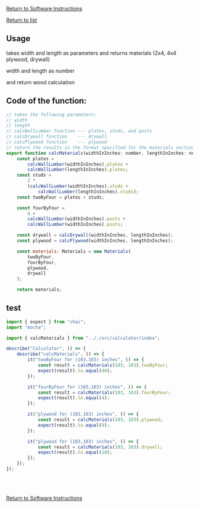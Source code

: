 [Return to Software Instructions](../software-instructions.md) 

[Return to list](../../src/calculator/readme.md) 

## Usage
takes width and length as parameters
and returns materials (2x4, 4x4 plywood, drywall) 

width and length as number

and return wood calculation

## Code of the function: 

```javascript
// takes the following parameters:
// width
// length
// calcWallLumber function --- plates, studs, and posts
// calcDrywall function    --- drywall
// calcPlywood function    --- plywood
// return the results in the format specified for the materials section of the interface
export function calcMaterials(widthInInches: number, lengthInInches: number) {
    const plates =
        calcWallLumber(widthInInches).plates +
        calcWallLumber(lengthInInches).plates;
    const studs =
        2 *
        (calcWallLumber(widthInInches).studs +
            calcWallLumber(lengthInInches).studs);
    const twoByFour = plates + studs;

    const fourByFour =
        4 +
        calcWallLumber(widthInInches).posts +
        calcWallLumber(widthInInches).posts;

    const drywall = calcDrywall(widthInInches, lengthInInches);
    const plywood = calcPlywood(widthInInches, lengthInInches);

    const materials: Materials = new Materials(
        twoByFour,
        fourByFour,
        plywood,
        drywall
    );

    return materials;
```

## test

```Javascript
import { expect } from "chai";
import "mocha";

import { calcMaterials } from ".././src/calculator/index";

describe("Calculator", () => {
    describe("calcMaterials", () => {
        it("twoByFour for (103,103) inches", () => {
            const result = calcMaterials(103, 103).twoByFour;
            expect(result).to.equal(40);
        });

        it("fourByFour for (103,103) inches", () => {
            const result = calcMaterials(103, 103).fourByFour;
            expect(result).to.equal(4);
        });

        it("plywood for (103,103) inches", () => {
            const result = calcMaterials(103, 103).plywood;
            expect(result).to.equal(9);
        });

        it("plywood for (103,103) inches", () => {
            const result = calcMaterials(103, 103).drywall;
            expect(result).to.equal(10);
        });
    });
});

```



<br/>
<br/>

[Return to Software Instructions](../software-instructions.md) 